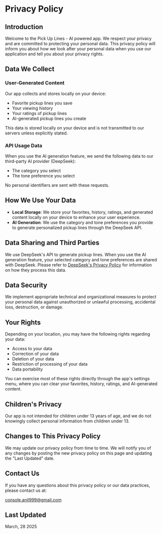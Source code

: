 # Privacy Policy

## Introduction

Welcome to the Pick Up Lines - AI powered app. We respect your privacy and are committed to protecting your personal data. This privacy policy will inform you about how we look after your personal data when you use our application and tell you about your privacy rights.

## Data We Collect

### User-Generated Content

Our app collects and stores locally on your device:

- Favorite pickup lines you save
- Your viewing history
- Your ratings of pickup lines
- AI-generated pickup lines you create

This data is stored locally on your device and is not transmitted to our servers unless explicitly stated.

### API Usage Data

When you use the AI generation feature, we send the following data to our third-party AI provider (DeepSeek):

- The category you select
- The tone preference you select

No personal identifiers are sent with these requests.

## How We Use Your Data

- **Local Storage**: We store your favorites, history, ratings, and generated content locally on your device to enhance your user experience.
- **AI Generation**: We use the category and tone preferences you provide to generate personalized pickup lines through the DeepSeek API.

## Data Sharing and Third Parties

We use DeepSeek's API to generate pickup lines. When you use the AI generation feature, your selected category and tone preferences are shared with DeepSeek. Please refer to [DeepSeek's Privacy Policy](https://www.deepseek.com/privacy) for information on how they process this data.

## Data Security

We implement appropriate technical and organizational measures to protect your personal data against unauthorized or unlawful processing, accidental loss, destruction, or damage.

## Your Rights

Depending on your location, you may have the following rights regarding your data:

- Access to your data
- Correction of your data
- Deletion of your data
- Restriction of processing of your data
- Data portability

You can exercise most of these rights directly through the app's settings menu, where you can clear your favorites, history, ratings, and AI-generated content.

## Children's Privacy

Our app is not intended for children under 13 years of age, and we do not knowingly collect personal information from children under 13.

## Changes to This Privacy Policy

We may update our privacy policy from time to time. We will notify you of any changes by posting the new privacy policy on this page and updating the "Last Updated" date.

## Contact Us

If you have any questions about this privacy policy or our data practices, please contact us at:

console.anil999@gmail.com

## Last Updated

March, 28 2025
